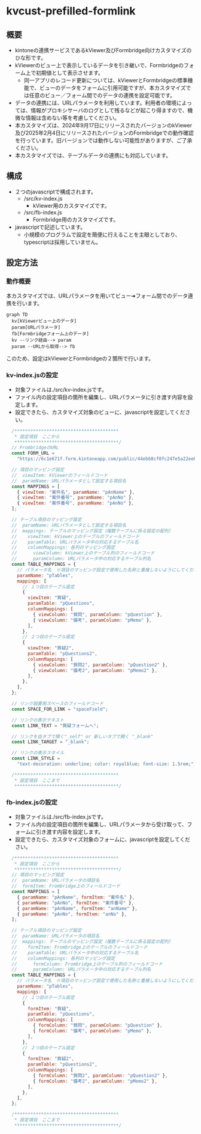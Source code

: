 # kvcust-prefilled-formlink

## 概要
- kintoneの連携サービスであるkViewer及びFormbridge向けカスタマイズのひな形です。
- kViewerのビュー上で表示しているデータを引き継いで、Formbridgeのフォーム上で初期値として表示させます。
  - 同一アプリのレコード更新については、kViewerとFormbridgeの標準機能で、ビューのデータをフォームに引用可能ですが、本カスタマイズでは任意のビュー／フォーム間でのデータの連携を設定可能です。
- データの連携には、URLパラメータを利用しています。利用者の環境によっては、情報がプロキシサーバのログとして残るなどが起こり得ますので、機微な情報は含めない等を考慮してください。
- 本カスタマイズは、2024年9月17日にリリースされたバージョンのkViewer及び2025年2月4日にリリースされたバージョンのFormbridgeでの動作確認を行っています。旧バージョンでは動作しない可能性がありますが、ご了承ください。
- 本カスタマイズでは、テーブルデータの連携にも対応しています。

## 構成
- ２つのjavascriptで構成されます。
  - /src/kv-index.js
    - kViewer用のカスタマイズです。
  - /src/fb-index.js
    - Formbridge用のカスタマイズです。
- javascriptで記述しています。
  - 小規模のプログラムで設定を簡便に行えることを主眼としており、typescriptは採用していません。

## 設定方法

### 動作概要
本カスタマイズでは、URLパラメータを用いてビュー➔フォーム間でのデータ連携を行います。

```mermaid
graph TD
  kv[kViewerビュー上のデータ]
  param[URLパラメータ]
  fb[Formbridgeフォーム上のデータ]
  kv --リンク経由--> param
  param --URLから取得--> fb
```

このため、設定はkViewerとFormbridgeの２箇所で行います。

### kv-index.jsの設定

- 対象ファイルは./src/kv-index.jsです。
- ファイル内の設定項目の箇所を編集し、URLパラメータに引き渡す内容を設定します。
- 設定できたら、カスタマイズ対象のビューに、javascriptを設定してください。

```javascript
  /***************************************
   * 設定項目　ここから
   ***************************************/
  // FrombridgeのURL
  const FORM_URL =
    "https://6c1e671f.form.kintoneapp.com/public/44eb68cf0fc247e5a22ee604b8892b659a1b4f9f4c2a28e782586dbd6cffb6b6";

  // 項目のマッピング設定
  //  viewItem: kViewerのフィールドコード
  //  paramName: URLパラメータとして設定する項目名
  const MAPPINGS = [
    { viewItem: "案件名", paramName: "pAnName" },
    { viewItem: "案件番号", paramName: "pAnNo" },
    { viewItem: "案件番号", paramName: "pAnNo" },
  ];

  // テーブル項目のマッピング設定
  //  paramName: URLパラメータとして設定する項目名
  //  mappings: テーブルのマッピング設定（複数テーブルに係る設定の配列）
  //    viewItem: kViewer上のテーブルのフィールドコード
  //    paramTable: URLパラメータ中の対応するテーブル名
  //    columnMappings: 各列のマッピング設定
  //      viewColumn: kViewer上のテーブル列のフィールドコード
  //      paramColumn: URLパラメータ中の対応するテーブル列名
  const TABLE_MAPPINGS = {
    // パラメータ名　※項目のマッピング設定で使用した名称と重複しないようにしてください
    paramName: "pTables",
    mappings: [
      // １つ目のテーブル設定
      {
        viewItem: "質疑",
        paramTable: "pQuestions",
        columnMappings: [
          { viewColumn: "質問", paramColumn: "pQuestion" },
          { viewColumn: "備考", paramColumn: "pMemo" },
        ],
      },
      // ２つ目のテーブル設定
      {
        viewItem: "質疑2",
        paramTable: "pQuestions2",
        columnMappings: [
          { viewColumn: "質問2", paramColumn: "pQuestion2" },
          { viewColumn: "備考2", paramColumn: "pMemo2" },
        ],
      },
    ],
  };

  // リンク設置用スペースのフィールドコード
  const SPACE_FOR_LINK = "spaceField";

  // リンクの表示テキスト
  const LINK_TEXT = "質疑フォームへ";

  // リンクを自タブで開く"_self" or 新しいタブで開く "_blank"
  const LINK_TARGET = "_blank";

  // リンクの表示スタイル
  const LINK_STYLE =
    "text-decoration: underline; color: royalblue; font-size: 1.5rem;";

  /***************************************
   * 設定項目　ここまで
   ***************************************/
```

### fb-index.jsの設定

- 対象ファイルは./src/fb-index.jsです。
- ファイル内の設定項目の箇所を編集し、URLパラメータから受け取って、フォームに引き渡す内容を設定します。
- 設定できたら、カスタマイズ対象のフォームに、javascriptを設定してください。

```javascript
  /***************************************
   * 設定項目　ここから
   ***************************************/
  // 項目のマッピング設定
  //  paramName: URLパラメータの項目名
  //  formItem: Frombridge上のフィールドコード
  const MAPPINGS = [
    { paramName: "pAnName", formItem: "案件名" },
    { paramName: "pAnNo", formItem: "案件番号" },
    { paramName: "pAnName", formItem: "anName" },
    { paramName: "pAnNo", formItem: "anNo" },
  ];

  // テーブル項目のマッピング設定
  //  paramName: URLパラメータの項目名
  //  mappings: テーブルのマッピング設定（複数テーブルに係る設定の配列）
  //    formItem: Frombridge上のテーブルのフィールドコード
  //    paramTable: URLパラメータ中の対応するテーブル名
  //    columnMappings: 各列のマッピング設定
  //      formColumn: Frombridge上のテーブル列のフィールドコード
  //      paramColumn: URLパラメータ中の対応するテーブル列名
  const TABLE_MAPPINGS = {
    // パラメータ名　※項目のマッピング設定で使用した名称と重複しないようにしてください
    paramName: "pTables",
    mappings: [
      // １つ目のテーブル設定
      {
        formItem: "質疑",
        paramTable: "pQuestions",
        columnMappings: [
          { formColumn: "質問", paramColumn: "pQuestion" },
          { formColumn: "備考", paramColumn: "pMemo" },
        ],
      },
      // ２つ目のテーブル設定
      {
        formItem: "質疑2",
        paramTable: "pQuestions2",
        columnMappings: [
          { formColumn: "質問2", paramColumn: "pQuestion2" },
          { formColumn: "備考2", paramColumn: "pMemo2" },
        ],
      },
    ],
  };

  /***************************************
   * 設定項目　ここまで
   ***************************************/
```